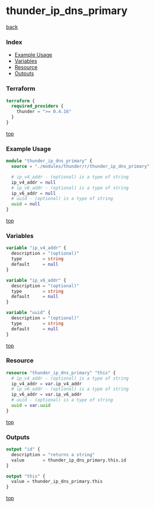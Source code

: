 # thunder_ip_dns_primary

[back](../thunder.md)

### Index

- [Example Usage](#example-usage)
- [Variables](#variables)
- [Resource](#resource)
- [Outputs](#outputs)

### Terraform

```terraform
terraform {
  required_providers {
    thunder = ">= 0.4.16"
  }
}
```

[top](#index)

### Example Usage

```terraform
module "thunder_ip_dns_primary" {
  source = "./modules/thunder/r/thunder_ip_dns_primary"

  # ip_v4_addr - (optional) is a type of string
  ip_v4_addr = null
  # ip_v6_addr - (optional) is a type of string
  ip_v6_addr = null
  # uuid - (optional) is a type of string
  uuid = null
}
```

[top](#index)

### Variables

```terraform
variable "ip_v4_addr" {
  description = "(optional)"
  type        = string
  default     = null
}

variable "ip_v6_addr" {
  description = "(optional)"
  type        = string
  default     = null
}

variable "uuid" {
  description = "(optional)"
  type        = string
  default     = null
}
```

[top](#index)

### Resource

```terraform
resource "thunder_ip_dns_primary" "this" {
  # ip_v4_addr - (optional) is a type of string
  ip_v4_addr = var.ip_v4_addr
  # ip_v6_addr - (optional) is a type of string
  ip_v6_addr = var.ip_v6_addr
  # uuid - (optional) is a type of string
  uuid = var.uuid
}
```

[top](#index)

### Outputs

```terraform
output "id" {
  description = "returns a string"
  value       = thunder_ip_dns_primary.this.id
}

output "this" {
  value = thunder_ip_dns_primary.this
}
```

[top](#index)